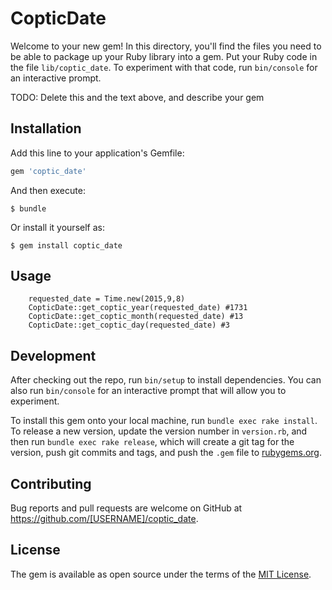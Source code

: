 # CopticDate

Welcome to your new gem! In this directory, you'll find the files you need to be able to package up your Ruby library into a gem. Put your Ruby code in the file `lib/coptic_date`. To experiment with that code, run `bin/console` for an interactive prompt.

TODO: Delete this and the text above, and describe your gem

## Installation

Add this line to your application's Gemfile:

```ruby
gem 'coptic_date'
```

And then execute:

    $ bundle

Or install it yourself as:

    $ gem install coptic_date

## Usage
```
	requested_date = Time.new(2015,9,8)
    CopticDate::get_coptic_year(requested_date) #1731
    CopticDate::get_coptic_month(requested_date) #13
    CopticDate::get_coptic_day(requested_date) #3
```
## Development

After checking out the repo, run `bin/setup` to install dependencies. You can also run `bin/console` for an interactive prompt that will allow you to experiment.

To install this gem onto your local machine, run `bundle exec rake install`. To release a new version, update the version number in `version.rb`, and then run `bundle exec rake release`, which will create a git tag for the version, push git commits and tags, and push the `.gem` file to [rubygems.org](https://rubygems.org).

## Contributing

Bug reports and pull requests are welcome on GitHub at https://github.com/[USERNAME]/coptic_date.


## License

The gem is available as open source under the terms of the [MIT License](http://opensource.org/licenses/MIT).

